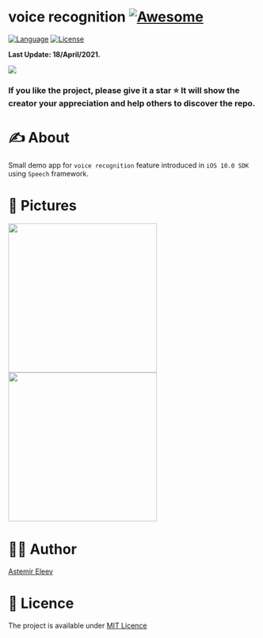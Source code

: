 # voice recognition [![Awesome](https://cdn.rawgit.com/sindresorhus/awesome/d7305f38d29fed78fa85652e3a63e154dd8e8829/media/badge.svg)](https://github.com/sindresorhus/awesome)

[![Language](https://img.shields.io/badge/language-Swift_5.3-orange.svg)]()
[![License](https://img.shields.io/badge/license-MIT-blue.svg)]()

**Last Update: 18/April/2021.**

![](logo-voicedemo.png)

### If you like the project, please give it a star ⭐ It will show the creator your appreciation and help others to discover the repo.

# ✍️ About 

Small demo app for `voice recognition` feature introduced in `iOS 10.0 SDK` using `Speech` framework. 

# 🌅 Pictures

<img src="https://cloud.githubusercontent.com/assets/5098753/18479850/93f4499e-79e7-11e6-8601-aacae721396b.jpg" width="300">

<img src="https://cloud.githubusercontent.com/assets/5098753/18479849/93f34152-79e7-11e6-8e4f-f960119a3a90.jpg" width="300">


# 👨‍💻 Author 
[Astemir Eleev](https://github.com/jVirus)

# 🔖 Licence
The project is available under [MIT Licence](https://github.com/Graveward/voice_recognition_demo-ios/blob/master/LICENSE)
